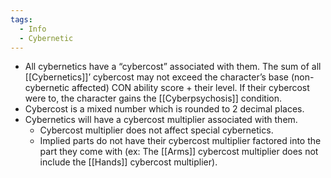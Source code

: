 ```yaml
---
tags:
  - Info
  - Cybernetic
---
```

- All cybernetics have a “cybercost” associated with them. The sum of all [[Cybernetics]]’ cybercost may not exceed the character’s base (non-cybernetic affected) CON ability score + their level. If their cybercost were to, the character gains the [[Cyberpsychosis]] condition.
- Cybercost is a mixed number which is rounded to 2 decimal places.
- Cybernetics will have a cybercost multiplier associated with them. 
	- Cybercost multiplier does not affect special cybernetics.
	- Implied parts do not have their cybercost multiplier factored into the part they come with (ex: The [[Arms]] cybercost multiplier does not include the [[Hands]] cybercost multiplier).